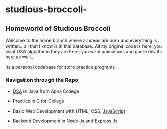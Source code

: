 # studious-broccoli-
<!-- <style>
    @import url('https://fonts.googleapis.com/css?family=Playfair Display');
    #marquee {
        font-family:"Playfair Display",sans-serif;
        margin:0;
    }
    h2 {
        margin:0;
    }
</style>
<marquee id="marquee"><p style="font-size:50px;">Homeworld of Studious Broccoli</p></marquee> -->

## Homeworld of Studious Broccoli
Welcome to the home branch where all ideas are born and everything is written.. all that I know is in this database.
All my original code is here, you want DSA algorithms they are here, you want animations and game dev its here as well...

Its a personal codebase for store practice programs.


### Navigation through the Repo 

- [DSA](https://youtube.com/playlist?list=PLfqMhTWNBTe3LtFWcvwpqTkUSlB32kJop) in Java from Apna College 

- Practice in C for College

- Basic Web Development with HTML, CSS, [JavaScript](https://youtu.be/8dWL3wF_OMw)

- Backend Development in [Node Js](https://nodejs.dev/en/learn/) and Express Js 
